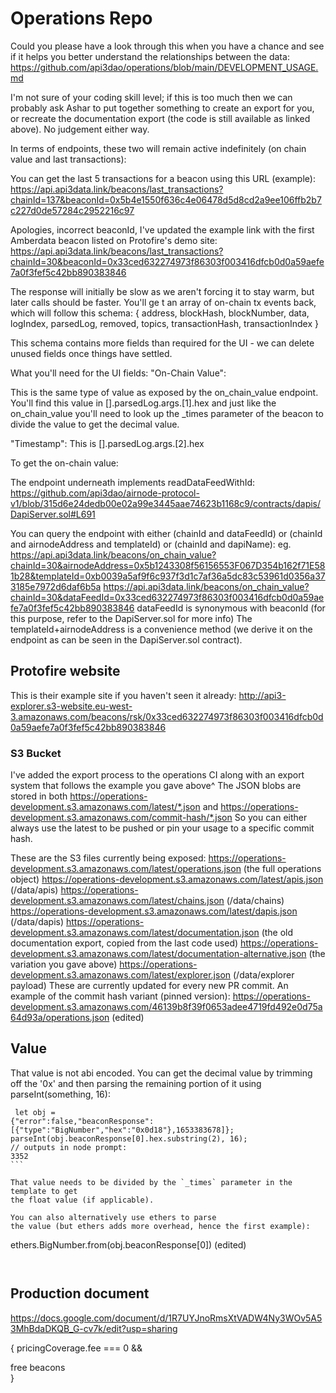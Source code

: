 # Operations Repo

Could you please have a look through this when you have a chance and see if it
helps you better understand the relationships between the data:
https://github.com/api3dao/operations/blob/main/DEVELOPMENT_USAGE.md

I'm not sure of your coding skill level; if this is too much then we can
probably ask Ashar to put together something to create an export for you, or
recreate the documentation export (the code is still available as linked above).
No judgement either way.

In terms of endpoints, these two will remain active indefinitely (on chain value
and last transactions):

You can get the last 5 transactions for a beacon using this URL (example):
https://api.api3data.link/beacons/last_transactions?chainId=137&beaconId=0x5b4e1550f636c4e06478d5d8cd2a9ee106ffb2b7c227d0de57284c2952216c97

Apologies, incorrect beaconId, I've updated the example link with the first
Amberdata beacon listed on Protofire's demo site:
https://api.api3data.link/beacons/last_transactions?chainId=30&beaconId=0x33ced632274973f86303f003416dfcb0d0a59aefe7a0f3fef5c42bb890383846

The response will initially be slow as we aren't forcing it to stay warm, but
later calls should be faster. You'll ge t an array of on-chain tx events back,
which will follow this schema: { address, blockHash, blockNumber, data,
logIndex, parsedLog, removed, topics, transactionHash, transactionIndex }

This schema contains more fields than required for the UI - we can delete unused
fields once things have settled.

What you'll need for the UI fields: "On-Chain Value":

This is the same type of value as exposed by the on_chain_value endpoint. You'll
find this value in [].parsedLog.args.[1].hex and just like the on_chain_value
you'll need to look up the \_times parameter of the beacon to divide the value
to get the decimal value.

"Timestamp": This is [].parsedLog.args.[2].hex

To get the on-chain value:

The endpoint underneath implements readDataFeedWithId:
https://github.com/api3dao/airnode-protocol-v1/blob/315d6e24dedb00e02a99e3445aae74623b1168c9/contracts/dapis/DapiServer.sol#L691

You can query the endpoint with either (chainId and dataFeedId) or (chainId and
airnodeAddress and templateId) or (chainId and dapiName): eg.
https://api.api3data.link/beacons/on_chain_value?chainId=30&airnodeAddress=0x5b1243308f56156553F067D354b162f71E581b28&templateId=0xb0039a5af9f6c937f3d1c7af36a5dc83c53961d0356a373185e7972d6daf6b5a
https://api.api3data.link/beacons/on_chain_value?chainId=30&dataFeedId=0x33ced632274973f86303f003416dfcb0d0a59aefe7a0f3fef5c42bb890383846
dataFeedId is synonymous with beaconId (for this purpose, refer to the
DapiServer.sol for more info) The templateId+airnodeAddress is a convenience
method (we derive it on the endpoint as can be seen in the DapiServer.sol
contract).

## Protofire website

This is their example site if you haven't seen it already:
http://api3-explorer.s3-website.eu-west-3.amazonaws.com/beacons/rsk/0x33ced632274973f86303f003416dfcb0d0a59aefe7a0f3fef5c42bb890383846

### S3 Bucket

I've added the export process to the operations CI along with an export system
that follows the example you gave above^ The JSON blobs are stored in both
https://operations-development.s3.amazonaws.com/latest/*.json and
https://operations-development.s3.amazonaws.com/commit-hash/*.json So you can
either always use the latest to be pushed or pin your usage to a specific commit
hash.

These are the S3 files currently being exposed:
https://operations-development.s3.amazonaws.com/latest/operations.json (the full
operations object)
https://operations-development.s3.amazonaws.com/latest/apis.json (/data/apis)
https://operations-development.s3.amazonaws.com/latest/chains.json
(/data/chains) https://operations-development.s3.amazonaws.com/latest/dapis.json
(/data/dapis)
https://operations-development.s3.amazonaws.com/latest/documentation.json (the
old documentation export, copied from the last code used)
https://operations-development.s3.amazonaws.com/latest/documentation-alternative.json
(the variation you gave above)
https://operations-development.s3.amazonaws.com/latest/explorer.json
(/data/explorer payload) These are currently updated for every new PR commit. An
example of the commit hash variant (pinned version):
https://operations-development.s3.amazonaws.com/46139b8f39f0653adee4719fd492e0d75a64d93a/operations.json
(edited)

## Value

That value is not abi encoded. You can get the decimal value by trimming off the
'0x' and then parsing the remaining portion of it using parseInt(something, 16):

````
 let obj =
{"error":false,"beaconResponse":[{"type":"BigNumber","hex":"0x0d18"},1653383678]};
parseInt(obj.beaconResponse[0].hex.substring(2), 16);
// outputs in node prompt:
3352
```

That value needs to be divided by the `_times` parameter in the template to get
the float value (if applicable).

You can also alternatively use ethers to parse
the value (but ethers adds more overhead, hence the first example):

````

ethers.BigNumber.from(obj.beaconResponse[0]) (edited)

```


```

## Production document

https://docs.google.com/document/d/1R7UYJnoRmsXtVADW4Ny3WOv5A53MhBdaDKQB_G-cv7k/edit?usp=sharing

{ pricingCoverage.fee === 0 && <div>free beacons</div> }
